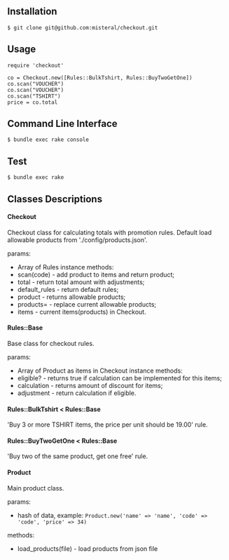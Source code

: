 ## Installation

`$ git clone git@github.com:misteral/checkout.git`

## Usage
```
require 'checkout'

co = Checkout.new([Rules::BulkTshirt, Rules::BuyTwoGetOne])
co.scan("VOUCHER")
co.scan("VOUCHER")
co.scan("TSHIRT")
price = co.total
```

## Command Line Interface

```
$ bundle exec rake console
```

## Test
```
$ bundle exec rake
```

## Classes Descriptions

#### Checkout
Checkout class for calculating totals with promotion rules.
Default load allowable products from './config/products.json'.

params:
  * Array of Rules
instance methods:
  * scan(code) - add product to items and return product;
  * total - return total amount with adjustments;
  * default_rules - return default rules;
  * product - returns allowable products;
  * products= - replace current allowable products;
  * items - current items(products) in Checkout.

#### Rules::Base
Base class for checkout rules.

params:
  * Array of Product as items in Checkout
instance methods:
  * eligible? - returns true if calculation can be implemented for this items;
  * calculation - returns amount of discount for items;
  * adjustment - return calculation if eligible.

#### Rules::BulkTshirt < Rules::Base
'Buy 3 or more TSHIRT items, the price per unit should be 19.00' rule.

#### Rules::BuyTwoGetOne < Rules::Base
'Buy two of the same product, get one free' rule.

#### Product
Main product class.

params:
  * hash of data, example: `Product.new('name' => 'name', 'code' => 'code', 'price' => 34)`

methods:
  * load_products(file) - load products from json file


